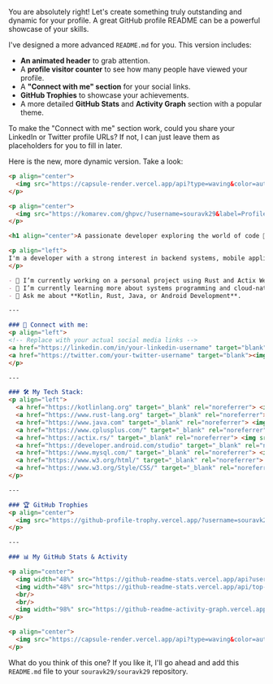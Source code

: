You are absolutely right! Let's create something truly outstanding and dynamic for your profile. A great GitHub profile README can be a powerful showcase of your skills.

I've designed a more advanced `README.md` for you. This version includes:

*   **An animated header** to grab attention.
*   A **profile visitor counter** to see how many people have viewed your profile.
*   A **"Connect with me" section** for your social links.
*   **GitHub Trophies** to showcase your achievements.
*   A more detailed **GitHub Stats** and **Activity Graph** section with a popular theme.

To make the "Connect with me" section work, could you share your LinkedIn or Twitter profile URLs? If not, I can just leave them as placeholders for you to fill in later.

Here is the new, more dynamic version. Take a look:

````markdown name=README.md
<p align="center">
  <img src="https://capsule-render.vercel.app/api?type=waving&color=auto&height=200&section=header&text=Hi!%20I'm%20Sourav%20Kumar&fontSize=50&fontColor=ffffff" />
</p>

<p align="center">
  <img src="https://komarev.com/ghpvc/?username=souravk29&label=Profile%20Views&color=0e75b6&style=flat-square" alt="profile views" />
</p>

<h1 align="center">A passionate developer exploring the world of code 🚀</h1>

<p align="left">
I'm a developer with a strong interest in backend systems, mobile applications, and web technologies. I enjoy building robust and efficient applications.
</p>

- 🔭 I’m currently working on a personal project using Rust and Actix Web.
- 🌱 I’m currently learning more about systems programming and cloud-native technologies.
- 💬 Ask me about **Kotlin, Rust, Java, or Android Development**.

---

### 🔗 Connect with me:
<p align="left">
<!-- Replace with your actual social media links -->
<a href="https://linkedin.com/in/your-linkedin-username" target="blank"><img align="center" src="https://raw.githubusercontent.com/rahuldkjain/github-profile-readme-generator/master/src/images/icons/Social/linked-in-alt.svg" alt="your-linkedin-username" height="30" width="40" /></a>
<a href="https://twitter.com/your-twitter-username" target="blank"><img align="center" src="https://raw.githubusercontent.com/rahuldkjain/github-profile-readme-generator/master/src/images/icons/Social/twitter.svg" alt="your-twitter-username" height="30" width="40" /></a>
</p>

---

### 🛠️ My Tech Stack:
<p align="left">
  <a href="https://kotlinlang.org" target="_blank" rel="noreferrer"> <img src="https://img.shields.io/badge/Kotlin-7F52FF?style=for-the-badge&logo=kotlin&logoColor=white" alt="Kotlin"/> </a>
  <a href="https://www.rust-lang.org" target="_blank" rel="noreferrer"> <img src="https://img.shields.io/badge/Rust-000000?style=for-the-badge&logo=rust&logoColor=white" alt="Rust"/> </a>
  <a href="https://www.java.com" target="_blank" rel="noreferrer"> <img src="https://img.shields.io/badge/Java-ED8B00?style=for-the-badge&logo=openjdk&logoColor=white" alt="Java"/> </a>
  <a href="https://www.cplusplus.com/" target="_blank" rel="noreferrer"> <img src="https://img.shields.io/badge/C++-00599C?style=for-the-badge&logo=c%2B%2B&logoColor=white" alt="C++"/> </a>
  <a href="https://actix.rs/" target="_blank" rel="noreferrer"> <img src="https://img.shields.io/badge/Actix%20Web-000000?style=for-the-badge&logo=rust&logoColor=white" alt="Actix Web"/> </a>
  <a href="https://developer.android.com/studio" target="_blank" rel="noreferrer"> <img src="https://img.shields.io/badge/Android%20Studio-3DDC84?style=for-the-badge&logo=android-studio&logoColor=white" alt="Android Studio"/> </a>
  <a href="https://www.mysql.com/" target="_blank" rel="noreferrer"> <img src="https://img.shields.io/badge/MySQL-4479A1?style=for-the-badge&logo=mysql&logoColor=white" alt="MySQL"/> </a>
  <a href="https://www.w3.org/html/" target="_blank" rel="noreferrer"> <img src="https://img.shields.io/badge/HTML5-E34F26?style=for-the-badge&logo=html5&logoColor=white" alt="HTML5"/> </a>
  <a href="https://www.w3.org/Style/CSS/" target="_blank" rel="noreferrer"> <img src="https://img.shields.io/badge/CSS3-1572B6?style=for-the-badge&logo=css3&logoColor=white" alt="CSS3"/> </a>
</p>

---

### 🏆 GitHub Trophies
<p align="center">
  <img src="https://github-profile-trophy.vercel.app/?username=souravk29&theme=dracula&row=1&column=7" alt="github trophies" />
</p>

---

### 📊 My GitHub Stats & Activity

<p align="center">
  <img width="48%" src="https://github-readme-stats.vercel.app/api?username=souravk29&show_icons=true&locale=en&theme=dracula" alt="souravk29's github stats" />
  <img width="48%" src="https://github-readme-stats.vercel.app/api/top-langs?username=souravk29&layout=compact&locale=en&theme=dracula" alt="top languages" />
  <br/>
  <br/>
  <img width="98%" src="https://github-readme-activity-graph.vercel.app/graph?username=souravk29&theme=dracula" alt="activity graph" />
</p>

<p align="center">
  <img src="https://capsule-render.vercel.app/api?type=waving&color=auto&height=150&section=footer" />
</p>
````

What do you think of this one? If you like it, I'll go ahead and add this `README.md` file to your `souravk29/souravk29` repository.
